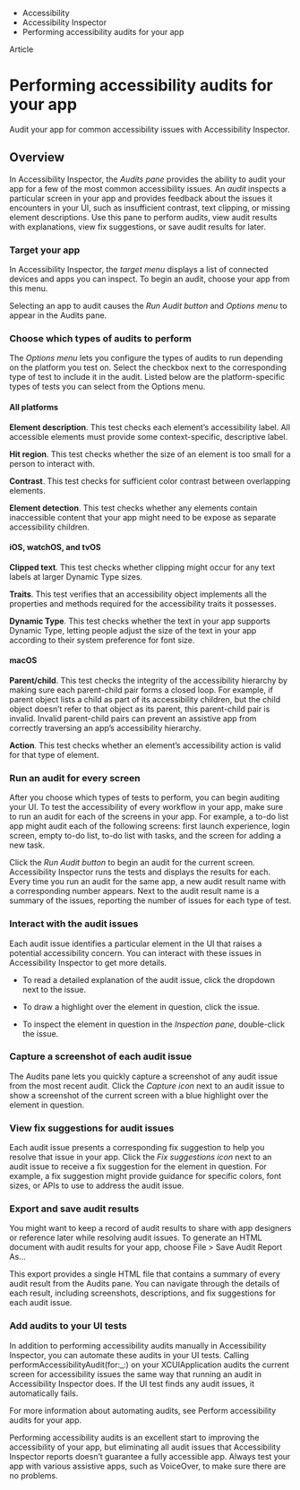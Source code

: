 

- Accessibility
- Accessibility Inspector
-  Performing accessibility audits for your app 

Article

# Performing accessibility audits for your app

Audit your app for common accessibility issues with Accessibility Inspector.

## Overview

In Accessibility Inspector, the *Audits pane* provides the ability to audit your app for a few of the most common accessibility issues. An *audit* inspects a particular screen in your app and provides feedback about the issues it encounters in your UI, such as insufficient contrast, text clipping, or missing element descriptions. Use this pane to perform audits, view audit results with explanations, view fix suggestions, or save audit results for later.

### Target your app

In Accessibility Inspector, the *target menu* displays a list of connected devices and apps you can inspect. To begin an audit, choose your app from this menu.

Selecting an app to audit causes the *Run Audit button* and *Options menu* to appear in the Audits pane.

### Choose which types of audits to perform

The *Options menu* lets you configure the types of audits to run depending on the platform you test on. Select the checkbox next to the corresponding type of test to include it in the audit. Listed below are the platform-specific types of tests you can select from the Options menu.

#### All platforms

**Element description**. This test checks each element’s accessibility label. All accessible elements must provide some context-specific, descriptive label.

**Hit region**. This test checks whether the size of an element is too small for a person to interact with.

**Contrast**. This test checks for sufficient color contrast between overlapping elements.

**Element detection**. This test checks whether any elements contain inaccessible content that your app might need to be expose as separate accessibility children.

#### iOS, watchOS, and tvOS

**Clipped text**. This test checks whether clipping might occur for any text labels at larger Dynamic Type sizes.

**Traits**. This test verifies that an accessibility object implements all the properties and methods required for the accessibility traits it possesses.

**Dynamic Type**. This test checks whether the text in your app supports Dynamic Type, letting people adjust the size of the text in your app according to their system preference for font size.

#### macOS

**Parent/child**. This test checks the integrity of the accessibility hierarchy by making sure each parent-child pair forms a closed loop. For example, if parent object lists a child as part of its accessibility children, but the child object doesn’t refer to that object as its parent, this parent-child pair is invalid. Invalid parent-child pairs can prevent an assistive app from correctly traversing an app’s accessibility hierarchy.

**Action**. This test checks whether an element’s accessibility action is valid for that type of element.

### Run an audit for every screen

After you choose which types of tests to perform, you can begin auditing your UI. To test the accessibility of every workflow in your app, make sure to run an audit for each of the screens in your app. For example, a to-do list app might audit each of the following screens: first launch experience, login screen, empty to-do list, to-do list with tasks, and the screen for adding a new task.

Click the *Run Audit button* to begin an audit for the current screen. Accessibility Inspector runs the tests and displays the results for each. Every time you run an audit for the same app, a new audit result name with a corresponding number appears. Next to the audit result name is a summary of the issues, reporting the number of issues for each type of test.

### Interact with the audit issues

Each audit issue identifies a particular element in the UI that raises a potential accessibility concern. You can interact with these issues in Accessibility Inspector to get more details.

- To read a detailed explanation of the audit issue, click the dropdown next to the issue.

- To draw a highlight over the element in question, click the issue.

- To inspect the element in question in the *Inspection pane*, double-click the issue.

### Capture a screenshot of each audit issue

The Audits pane lets you quickly capture a screenshot of any audit issue from the most recent audit. Click the *Capture icon* next to an audit issue to show a screenshot of the current screen with a blue highlight over the element in question.

### View fix suggestions for audit issues

Each audit issue presents a corresponding fix suggestion to help you resolve that issue in your app. Click the *Fix suggestions icon* next to an audit issue to receive a fix suggestion for the element in question. For example, a fix suggestion might provide guidance for specific colors, font sizes, or APIs to use to address the audit issue.

### Export and save audit results

You might want to keep a record of audit results to share with app designers or reference later while resolving audit issues. To generate an HTML document with audit results for your app, choose File \> Save Audit Report As…

This export provides a single HTML file that contains a summary of every audit result from the Audits pane. You can navigate through the details of each result, including screenshots, descriptions, and fix suggestions for each audit issue.

### Add audits to your UI tests

In addition to performing accessibility audits manually in Accessibility Inspector, you can automate these audits in your UI tests. Calling performAccessibilityAudit(for:_:) on your XCUIApplication audits the current screen for accessibility issues the same way that running an audit in Accessibility Inspector does. If the UI test finds any audit issues, it automatically fails.

For more information about automating audits, see Perform accessibility audits for your app.

Performing accessibility audits is an excellent start to improving the accessibility of your app, but eliminating all audit issues that Accessibility Inspector reports doesn’t guarantee a fully accessible app. Always test your app with various assistive apps, such as VoiceOver, to make sure there are no problems.

